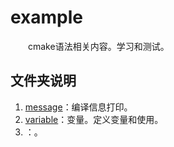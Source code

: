 # example

&emsp;&emsp;cmake语法相关内容。学习和测试。

## 文件夹说明

1. [message](./message/)：编译信息打印。
2. [variable](./variable/)：变量。定义变量和使用。
3. []()：。